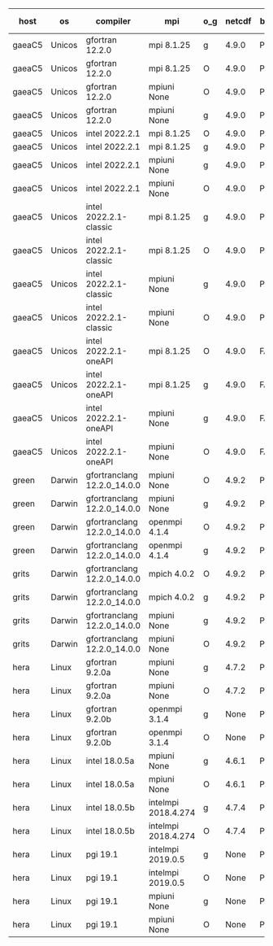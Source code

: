 

| host     | os       | compiler                              | mpi                      | o_g        | netcdf        | build       | u_pass          | u_fail          | s_pass            | s_fail            | e_pass             | e_fail             | nuopc_pass       | nuopc_fail       | artifacts link          |
|----------|----------|---------------------------------------|--------------------------|------------|---------------|-------------|-----------------|-----------------|-------------------|-------------------|--------------------|--------------------|------------------|------------------|-------------------------|
| gaeaC5 | Unicos | gfortran 12.2.0 | mpi 8.1.25  | g | 4.9.0  | PASS | 13873 | 0 | 49 | 0 | 80 | 0 | 52 | 0 | <a href="https://github.com/esmf-org/esmf-test-artifacts/tree/374ae5fd988c311b0b30a965a895d2821824b21b/patch_8.4.2/gfortran/12.2.0/g/mpi/8.1.25" target="_blank">374ae5f</a> | 
| gaeaC5 | Unicos | gfortran 12.2.0 | mpi 8.1.25  | O | 4.9.0  | PASS | 13873 | 0 | 49 | 0 | 80 | 0 | 52 | 0 | <a href="https://github.com/esmf-org/esmf-test-artifacts/tree/f7f716331993b50073e41e8d35cdb33e035edd70/patch_8.4.2/gfortran/12.2.0/O/mpi/8.1.25" target="_blank">f7f7163</a> | 
| gaeaC5 | Unicos | gfortran 12.2.0 | mpiuni None  | O | 4.9.0  | PASS | 12317 | 0 | 8 | 0 | 43 | 0 | None | None | <a href="https://github.com/esmf-org/esmf-test-artifacts/tree/f1fb6b31eb4666fdb11ee68866f3197830d5f45b/patch_8.4.2/gfortran/12.2.0/O/mpiuni/None" target="_blank">f1fb6b3</a> | 
| gaeaC5 | Unicos | gfortran 12.2.0 | mpiuni None  | g | 4.9.0  | PASS | 12317 | 0 | 8 | 0 | 43 | 0 | None | None | <a href="https://github.com/esmf-org/esmf-test-artifacts/tree/cccd1514ed68d3516974ceea73ff01994cae89c7/patch_8.4.2/gfortran/12.2.0/g/mpiuni/None" target="_blank">cccd151</a> | 
| gaeaC5 | Unicos | intel 2022.2.1 | mpi 8.1.25  | O | 4.9.0  | PASS | 13872 | 1 | 49 | 0 | 80 | 0 | 52 | 0 | <a href="https://github.com/esmf-org/esmf-test-artifacts/tree/b03f3ab300cfa9f11b7084d45cb0a1fd51961b8b/patch_8.4.2/intel/2022.2.1/O/mpi/8.1.25" target="_blank">b03f3ab</a> | 
| gaeaC5 | Unicos | intel 2022.2.1 | mpi 8.1.25  | g | 4.9.0  | PASS | 13873 | 0 | 49 | 0 | 80 | 0 | 52 | 0 | <a href="https://github.com/esmf-org/esmf-test-artifacts/tree/d91b75ff0457a5b73dcfb54bf7c9d1ce79fbf576/patch_8.4.2/intel/2022.2.1/g/mpi/8.1.25" target="_blank">d91b75f</a> | 
| gaeaC5 | Unicos | intel 2022.2.1 | mpiuni None  | g | 4.9.0  | PASS | 12317 | 0 | 8 | 0 | 43 | 0 | None | None | <a href="https://github.com/esmf-org/esmf-test-artifacts/tree/ad17be507a7ef86ae9c149d9757da788fb2e2196/patch_8.4.2/intel/2022.2.1/g/mpiuni/None" target="_blank">ad17be5</a> | 
| gaeaC5 | Unicos | intel 2022.2.1 | mpiuni None  | O | 4.9.0  | PASS | 12316 | 1 | 8 | 0 | 43 | 0 | None | None | <a href="https://github.com/esmf-org/esmf-test-artifacts/tree/cd62e92f902384d61203a1658e08fe90ae4c9b73/patch_8.4.2/intel/2022.2.1/O/mpiuni/None" target="_blank">cd62e92</a> | 
| gaeaC5 | Unicos | intel 2022.2.1-classic | mpi 8.1.25  | g | 4.9.0  | PASS | 13873 | 0 | 49 | 0 | 80 | 0 | 52 | 0 | <a href="https://github.com/esmf-org/esmf-test-artifacts/tree/1879046adaf3e60b9818a35a5a74b714d4d00028/patch_8.4.2/intel/2022.2.1-classic/g/mpi/8.1.25" target="_blank">1879046</a> | 
| gaeaC5 | Unicos | intel 2022.2.1-classic | mpi 8.1.25  | O | 4.9.0  | PASS | 13873 | 0 | 49 | 0 | 80 | 0 | 52 | 0 | <a href="https://github.com/esmf-org/esmf-test-artifacts/tree/492072ef59563d5594383104060b0fa022729ecd/patch_8.4.2/intel/2022.2.1-classic/O/mpi/8.1.25" target="_blank">492072e</a> | 
| gaeaC5 | Unicos | intel 2022.2.1-classic | mpiuni None  | g | 4.9.0  | PASS | 12317 | 0 | 8 | 0 | 43 | 0 | None | None | <a href="https://github.com/esmf-org/esmf-test-artifacts/tree/da54a17a28a2a99309c9ea59149bec1019ace898/patch_8.4.2/intel/2022.2.1-classic/g/mpiuni/None" target="_blank">da54a17</a> | 
| gaeaC5 | Unicos | intel 2022.2.1-classic | mpiuni None  | O | 4.9.0  | PASS | 12317 | 0 | 8 | 0 | 43 | 0 | None | None | <a href="https://github.com/esmf-org/esmf-test-artifacts/tree/721e20b7811687b2b3cb2cac6af3a5ec58b6d4b5/patch_8.4.2/intel/2022.2.1-classic/O/mpiuni/None" target="_blank">721e20b</a> | 
| gaeaC5 | Unicos | intel 2022.2.1-oneAPI | mpi 8.1.25  | O | 4.9.0  | FAIL | None | None | None | None | None | None | None | None | <a href="https://github.com/esmf-org/esmf-test-artifacts/tree/d9c8c05709530ffe1c89adf4b0a1cdabca727ec5/patch_8.4.2/intel/2022.2.1-oneAPI/O/mpi/8.1.25" target="_blank">d9c8c05</a> | 
| gaeaC5 | Unicos | intel 2022.2.1-oneAPI | mpi 8.1.25  | g | 4.9.0  | FAIL | None | None | None | None | None | None | None | None | <a href="https://github.com/esmf-org/esmf-test-artifacts/tree/8daeaaab1692ff790d18935f6f96041da507ba7a/patch_8.4.2/intel/2022.2.1-oneAPI/g/mpi/8.1.25" target="_blank">8daeaaa</a> | 
| gaeaC5 | Unicos | intel 2022.2.1-oneAPI | mpiuni None  | g | 4.9.0  | FAIL | None | None | None | None | None | None | None | None | <a href="https://github.com/esmf-org/esmf-test-artifacts/tree/44740c5a75f7131e6aa8f7cab74b7a985136d05d/patch_8.4.2/intel/2022.2.1-oneAPI/g/mpiuni/None" target="_blank">44740c5</a> | 
| gaeaC5 | Unicos | intel 2022.2.1-oneAPI | mpiuni None  | O | 4.9.0  | FAIL | None | None | None | None | None | None | None | None | <a href="https://github.com/esmf-org/esmf-test-artifacts/tree/89bd85a62fc697c650c3f8f8e5ad27d6e32561d7/patch_8.4.2/intel/2022.2.1-oneAPI/O/mpiuni/None" target="_blank">89bd85a</a> | 
| green | Darwin | gfortranclang 12.2.0_14.0.0 | mpiuni None  | O | 4.9.2  | PASS | 12317 | 0 | 8 | 0 | 43 | 0 | None | None | <a href="https://github.com/esmf-org/esmf-test-artifacts/tree/e09cde40c449d6c89700ee090449af7487a042be/patch_8.4.2/gfortranclang/12.2.0_14.0.0/O/mpiuni/None" target="_blank">e09cde4</a> | 
| green | Darwin | gfortranclang 12.2.0_14.0.0 | mpiuni None  | g | 4.9.2  | PASS | 12317 | 0 | 8 | 0 | 43 | 0 | None | None | <a href="https://github.com/esmf-org/esmf-test-artifacts/tree/912d705a81d6159a1928fd17664bc6979e34c335/patch_8.4.2/gfortranclang/12.2.0_14.0.0/g/mpiuni/None" target="_blank">912d705</a> | 
| green | Darwin | gfortranclang 12.2.0_14.0.0 | openmpi 4.1.4  | O | 4.9.2  | PASS | 13872 | 1 | 49 | 0 | 80 | 0 | 52 | 0 | <a href="https://github.com/esmf-org/esmf-test-artifacts/tree/df51af94f99933943f6e452c743b9aca3ddda86b/patch_8.4.2/gfortranclang/12.2.0_14.0.0/O/openmpi/4.1.4" target="_blank">df51af9</a> | 
| green | Darwin | gfortranclang 12.2.0_14.0.0 | openmpi 4.1.4  | g | 4.9.2  | PASS | 13872 | 1 | 49 | 0 | 80 | 0 | 52 | 0 | <a href="https://github.com/esmf-org/esmf-test-artifacts/tree/532021d225556550b3a1ecb18269838fabb0652b/patch_8.4.2/gfortranclang/12.2.0_14.0.0/g/openmpi/4.1.4" target="_blank">532021d</a> | 
| grits | Darwin | gfortranclang 12.2.0_14.0.0 | mpich 4.0.2  | O | 4.9.2  | PASS | 13872 | 1 | 48 | 1 | 80 | 0 | 51 | 1 | <a href="https://github.com/esmf-org/esmf-test-artifacts/tree/f6d00dad234b833a99c1b1fc1a96faf0f90956a1/patch_8.4.2/gfortranclang/12.2.0_14.0.0/O/mpich/4.0.2" target="_blank">f6d00da</a> | 
| grits | Darwin | gfortranclang 12.2.0_14.0.0 | mpich 4.0.2  | g | 4.9.2  | PASS | 13872 | 1 | 48 | 1 | 80 | 0 | 51 | 1 | <a href="https://github.com/esmf-org/esmf-test-artifacts/tree/9a68eace3b0bb1059a8cd083934264d34cd417f2/patch_8.4.2/gfortranclang/12.2.0_14.0.0/g/mpich/4.0.2" target="_blank">9a68eac</a> | 
| grits | Darwin | gfortranclang 12.2.0_14.0.0 | mpiuni None  | g | 4.9.2  | PASS | 12317 | 0 | 8 | 0 | 43 | 0 | None | None | <a href="https://github.com/esmf-org/esmf-test-artifacts/tree/2e2ae12cf11b4415d402dd6392794b49630af0fc/patch_8.4.2/gfortranclang/12.2.0_14.0.0/g/mpiuni/None" target="_blank">2e2ae12</a> | 
| grits | Darwin | gfortranclang 12.2.0_14.0.0 | mpiuni None  | O | 4.9.2  | PASS | 12317 | 0 | 8 | 0 | 43 | 0 | None | None | <a href="https://github.com/esmf-org/esmf-test-artifacts/tree/2582a5607cccadc3329944e5acf5adb31898d1b0/patch_8.4.2/gfortranclang/12.2.0_14.0.0/O/mpiuni/None" target="_blank">2582a56</a> | 
| hera | Linux | gfortran 9.2.0a | mpiuni None  | g | 4.7.2  | PASS | 12317 | 0 | 8 | 0 | 43 | 0 | None | None | <a href="https://github.com/esmf-org/esmf-test-artifacts/tree/5db01979c2c01cb2b7f8c098efd2eca89c114159/patch_8.4.2/gfortran/9.2.0a/g/mpiuni/None" target="_blank">5db0197</a> | 
| hera | Linux | gfortran 9.2.0a | mpiuni None  | O | 4.7.2  | PASS | 12317 | 0 | 8 | 0 | 43 | 0 | None | None | <a href="https://github.com/esmf-org/esmf-test-artifacts/tree/55d3e5cbcc687f5cc4e4f22d0b441de7a23eb3ec/patch_8.4.2/gfortran/9.2.0a/O/mpiuni/None" target="_blank">55d3e5c</a> | 
| hera | Linux | gfortran 9.2.0b | openmpi 3.1.4  | g | None  | PASS | 13873 | 0 | 49 | 0 | 80 | 0 | 52 | 0 | <a href="https://github.com/esmf-org/esmf-test-artifacts/tree/a7c021521043df4f018202a137f536d2028f69a0/patch_8.4.2/gfortran/9.2.0b/g/openmpi/3.1.4" target="_blank">a7c0215</a> | 
| hera | Linux | gfortran 9.2.0b | openmpi 3.1.4  | O | None  | PASS | 13873 | 0 | 49 | 0 | 80 | 0 | 52 | 0 | <a href="https://github.com/esmf-org/esmf-test-artifacts/tree/606708376276574c84fb50bd9ab66b004c527fd4/patch_8.4.2/gfortran/9.2.0b/O/openmpi/3.1.4" target="_blank">6067083</a> | 
| hera | Linux | intel 18.0.5a | mpiuni None  | g | 4.6.1  | PASS | 12317 | 0 | 8 | 0 | 43 | 0 | None | None | <a href="https://github.com/esmf-org/esmf-test-artifacts/tree/145c869aff59d39146977b4338855de50a818919/patch_8.4.2/intel/18.0.5a/g/mpiuni/None" target="_blank">145c869</a> | 
| hera | Linux | intel 18.0.5a | mpiuni None  | O | 4.6.1  | PASS | 12317 | 0 | 8 | 0 | 43 | 0 | None | None | <a href="https://github.com/esmf-org/esmf-test-artifacts/tree/fab4838540586f5d79df2a0ec7bbd55079024acd/patch_8.4.2/intel/18.0.5a/O/mpiuni/None" target="_blank">fab4838</a> | 
| hera | Linux | intel 18.0.5b | intelmpi 2018.4.274  | g | 4.7.4  | PASS | 13873 | 0 | 49 | 0 | 80 | 0 | 52 | 0 | <a href="https://github.com/esmf-org/esmf-test-artifacts/tree/1f534a5b91e6689f8d788ce76b3bbb2b9ff312a4/patch_8.4.2/intel/18.0.5b/g/intelmpi/2018.4.274" target="_blank">1f534a5</a> | 
| hera | Linux | intel 18.0.5b | intelmpi 2018.4.274  | O | 4.7.4  | PASS | 13873 | 0 | 49 | 0 | 80 | 0 | 52 | 0 | <a href="https://github.com/esmf-org/esmf-test-artifacts/tree/a258b85e5207d6cee78d82d61b62935696d4ac79/patch_8.4.2/intel/18.0.5b/O/intelmpi/2018.4.274" target="_blank">a258b85</a> | 
| hera | Linux | pgi 19.1 | intelmpi 2019.0.5  | g | None  | PASS | 12998 | 875 | None | None | None | None | None | None | <a href="https://github.com/esmf-org/esmf-test-artifacts/tree/2ff4c73b3c2221a1992bba73cd01b8f65236a67b/patch_8.4.2/pgi/19.1/g/intelmpi/2019.0.5" target="_blank">2ff4c73</a> | 
| hera | Linux | pgi 19.1 | intelmpi 2019.0.5  | O | None  | PASS | 13046 | 827 | None | None | None | None | None | None | <a href="https://github.com/esmf-org/esmf-test-artifacts/tree/a55ab883def2377ef29a4c00c8137887fcf13426/patch_8.4.2/pgi/19.1/O/intelmpi/2019.0.5" target="_blank">a55ab88</a> | 
| hera | Linux | pgi 19.1 | mpiuni None  | g | None  | PASS | 11692 | 625 | 4 | 4 | 40 | 3 | None | None | <a href="https://github.com/esmf-org/esmf-test-artifacts/tree/f784652d50cec3c8a01bd76057014cb16aacd27a/patch_8.4.2/pgi/19.1/g/mpiuni/None" target="_blank">f784652</a> | 
| hera | Linux | pgi 19.1 | mpiuni None  | O | None  | PASS | 11692 | 625 | 6 | 2 | 40 | 3 | None | None | <a href="https://github.com/esmf-org/esmf-test-artifacts/tree/a969ad805f3d96370bb3cb878be187a91f442cd2/patch_8.4.2/pgi/19.1/O/mpiuni/None" target="_blank">a969ad8</a> | 
